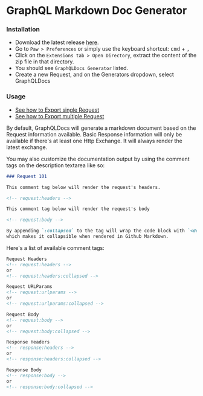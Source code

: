 # GraphQL Markdown Doc Generator

### Installation

- Download the latest release [here](https://github.com/luckymarmot/graphqldocs/releases).
- Go to `Paw > Preferences` or simply use the keyboard shortcut: <kbd>cmd</kbd> + <kbd>,</kbd>
- Click on the `Extensions tab > Open Directory`, extract the content of the zip file in that directory.
- You should see `GraphQLDocs Generator` listed.
- Create a new Request, and on the Generators dropdown, select GraphQLDocs

### Usage

- [See how to Export single Request](https://user-images.githubusercontent.com/962502/156818898-b12b4035-0543-4bbd-b7a2-76a538d8d377.png)
- [See how to Export multiple Request](https://user-images.githubusercontent.com/962502/156818991-fd2eb1d4-0865-4df8-9493-d9645c938cc2.png)

By default, GraphQLDocs will generate a markdown document based on the Request information
available. Basic Response information will only be available if there's at least one Http Exchange. It will
always render the latest exchange.

You may also customize the documentation output by using the comment tags on the
description textarea like so:

```markdown
### Request 101

This comment tag below will render the request's headers.

<!-- request:headers -->

This comment tag below will render the request's body

<!-- request:body -->

By appending `:collapsed` to the tag will wrap the code block with `<details> ... </details>` markup tag
which makes it collapsible when rendered in Github Markdown.
```

Here's a list of available comment tags:

```html
Request Headers
<!-- request:headers -->
or
<!-- request:headers:collapsed -->

Request URLParams
<!-- request:urlparams -->
or
<!-- request:urlparams:collapsed -->

Request Body
<!-- request:body -->
or
<!-- request:body:collapsed -->

Response Headers
<!-- response:headers -->
or
<!-- response:headers:collapsed -->

Response Body
<!-- response:body -->
or
<!-- response:body:collapsed -->
```

